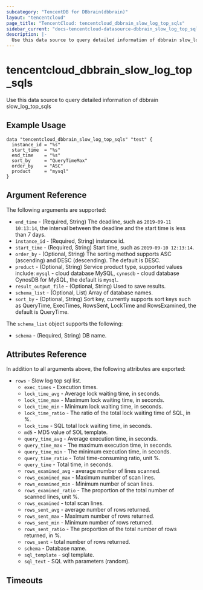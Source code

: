 ```yaml
---
subcategory: "TencentDB for DBbrain(dbbrain)"
layout: "tencentcloud"
page_title: "TencentCloud: tencentcloud_dbbrain_slow_log_top_sqls"
sidebar_current: "docs-tencentcloud-datasource-dbbrain_slow_log_top_sqls"
description: |-
  Use this data source to query detailed information of dbbrain slow_log_top_sqls
---
```


# tencentcloud_dbbrain_slow_log_top_sqls

Use this data source to query detailed information of dbbrain slow_log_top_sqls

## Example Usage

```hcl
data "tencentcloud_dbbrain_slow_log_top_sqls" "test" {
  instance_id = "%s"
  start_time  = "%s"
  end_time    = "%s"
  sort_by     = "QueryTimeMax"
  order_by    = "ASC"
  product     = "mysql"
}
```

## Argument Reference

The following arguments are supported:

* `end_time` - (Required, String) The deadline, such as `2019-09-11 10:13:14`, the interval between the deadline and the start time is less than 7 days.
* `instance_id` - (Required, String) instance id.
* `start_time` - (Required, String) Start time, such as `2019-09-10 12:13:14`.
* `order_by` - (Optional, String) The sorting method supports ASC (ascending) and DESC (descending). The default is DESC.
* `product` - (Optional, String) Service product type, supported values include: `mysql` - cloud database MySQL, `cynosdb` - cloud database CynosDB for MySQL, the default is `mysql`.
* `result_output_file` - (Optional, String) Used to save results.
* `schema_list` - (Optional, List) Array of database names.
* `sort_by` - (Optional, String) Sort key, currently supports sort keys such as QueryTime, ExecTimes, RowsSent, LockTime and RowsExamined, the default is QueryTime.

The `schema_list` object supports the following:

* `schema` - (Required, String) DB name.

## Attributes Reference

In addition to all arguments above, the following attributes are exported:

* `rows` - Slow log top sql list.
  * `exec_times` - Execution times.
  * `lock_time_avg` - Average lock waiting time, in seconds.
  * `lock_time_max` - Maximum lock waiting time, in seconds.
  * `lock_time_min` - Minimum lock waiting time, in seconds.
  * `lock_time_ratio` - The ratio of the total lock waiting time of SQL, in %.
  * `lock_time` - SQL total lock waiting time, in seconds.
  * `md5` - MD5 value of SOL template.
  * `query_time_avg` - Average execution time, in seconds.
  * `query_time_max` - The maximum execution time, in seconds.
  * `query_time_min` - The minimum execution time, in seconds.
  * `query_time_ratio` - Total time-consuming ratio, unit %.
  * `query_time` - Total time, in seconds.
  * `rows_examined_avg` - average number of lines scanned.
  * `rows_examined_max` - Maximum number of scan lines.
  * `rows_examined_min` - Minimum number of scan lines.
  * `rows_examined_ratio` - The proportion of the total number of scanned lines, unit %.
  * `rows_examined` - total scan lines.
  * `rows_sent_avg` - average number of rows returned.
  * `rows_sent_max` - Maximum number of rows returned.
  * `rows_sent_min` - Minimum number of rows returned.
  * `rows_sent_ratio` - The proportion of the total number of rows returned, in %.
  * `rows_sent` - total number of rows returned.
  * `schema` - Database name.
  * `sql_template` - sql template.
  * `sql_text` - SQL with parameters (random).


## Timeouts

<no value>


